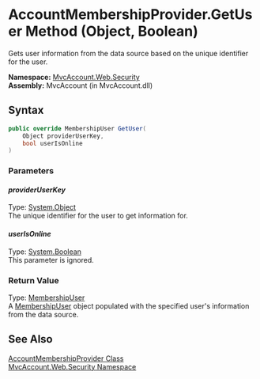 AccountMembershipProvider.GetUser Method (Object, Boolean)
==========================================================
Gets user information from the data source based on the unique identifier for the user.

**Namespace:** [MvcAccount.Web.Security][1]  
**Assembly:** MvcAccount (in MvcAccount.dll)

Syntax
------

```csharp
public override MembershipUser GetUser(
	Object providerUserKey,
	bool userIsOnline
)
```

### Parameters

#### *providerUserKey*
Type: [System.Object][2]  
The unique identifier for the user to get information for.

#### *userIsOnline*
Type: [System.Boolean][3]  
This parameter is ignored.

### Return Value
Type: [MembershipUser][4]  
 A [MembershipUser][4] object populated with the specified user's information from the data source. 

See Also
--------
[AccountMembershipProvider Class][5]  
[MvcAccount.Web.Security Namespace][1]  

[1]: ../README.md
[2]: http://msdn.microsoft.com/en-us/library/e5kfa45b
[3]: http://msdn.microsoft.com/en-us/library/a28wyd50
[4]: http://msdn.microsoft.com/en-us/library/d1b506ez
[5]: README.md